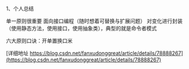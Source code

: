 
1、个人总结

单一原则很重要
面向接口编程（随时想着可替换与扩展问题）
对变化进行封装（使用静态方法，使用接口，使用抽象类），典型的就是命令者模式

六大原则口诀：开单置换口米

[详细地址 https://blog.csdn.net/fanxudonggreat/article/details/78888267](https://blog.csdn.net/fanxudonggreat/article/details/78888267)